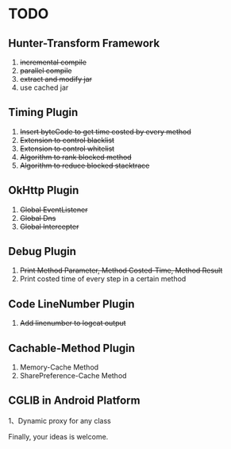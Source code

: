 
# TODO

## Hunter-Transform Framework

1. ~~incremental compile~~
2. ~~parallel compile~~
3. ~~extract and modify jar~~
4. use cached jar


## Timing Plugin

1. ~~Insert byteCode to get time costed by every method~~
2. ~~Extension to control blacklist~~
3. ~~Extension to control whitelist~~
4. ~~Algorithm to rank blocked method~~
4. ~~Algorithm to reduce blocked stacktrace~~

## OkHttp Plugin

1. ~~Global EventListener~~
2. ~~Global Dns~~
3. ~~Global Intercepter~~

## Debug Plugin

1. ~~Print Method Parameter, Method Costed-Time,  Method Result~~
2. Print costed time of every step in a certain method

## Code LineNumber Plugin

1. ~~Add linenumber to logcat output~~


## Cachable-Method Plugin

1. Memory-Cache Method
2. SharePreference-Cache Method

## CGLIB in Android Platform

1、Dynamic proxy for any class


Finally, your ideas is welcome.